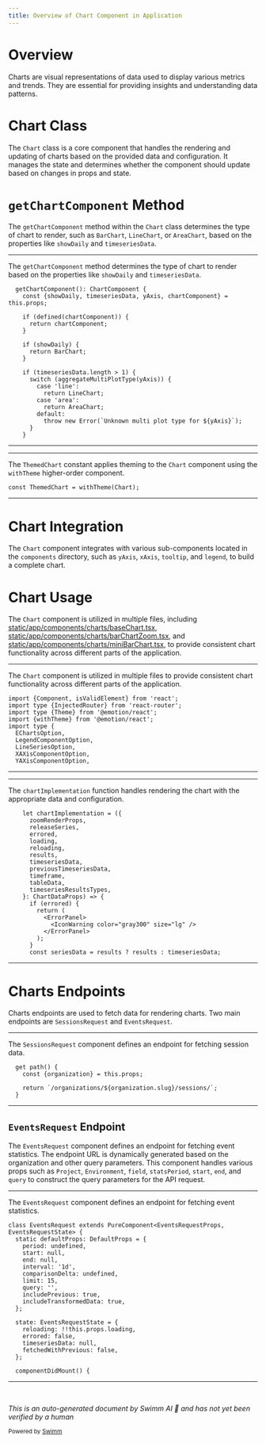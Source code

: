```yaml
---
title: Overview of Chart Component in Application
---
```

# Overview

Charts are visual representations of data used to display various metrics and trends. They are essential for providing insights and understanding data patterns.

# Chart Class

The <SwmToken path="static/app/components/charts/eventsChart.tsx" pos="344:8:8" line-data="const ThemedChart = withTheme(Chart);">`Chart`</SwmToken> class is a core component that handles the rendering and updating of charts based on the provided data and configuration. It manages the state and determines whether the component should update based on changes in props and state.

# <SwmToken path="static/app/components/charts/eventsChart.tsx" pos="139:1:1" line-data="  getChartComponent(): ChartComponent {">`getChartComponent`</SwmToken> Method

The <SwmToken path="static/app/components/charts/eventsChart.tsx" pos="139:1:1" line-data="  getChartComponent(): ChartComponent {">`getChartComponent`</SwmToken> method within the <SwmToken path="static/app/components/charts/eventsChart.tsx" pos="344:8:8" line-data="const ThemedChart = withTheme(Chart);">`Chart`</SwmToken> class determines the type of chart to render, such as <SwmToken path="static/app/components/charts/eventsChart.tsx" pos="147:3:3" line-data="      return BarChart;">`BarChart`</SwmToken>, <SwmToken path="static/app/components/charts/eventsChart.tsx" pos="153:3:3" line-data="          return LineChart;">`LineChart`</SwmToken>, or <SwmToken path="static/app/components/charts/eventsChart.tsx" pos="155:3:3" line-data="          return AreaChart;">`AreaChart`</SwmToken>, based on the properties like <SwmToken path="static/app/components/charts/eventsChart.tsx" pos="140:4:4" line-data="    const {showDaily, timeseriesData, yAxis, chartComponent} = this.props;">`showDaily`</SwmToken> and <SwmToken path="static/app/components/charts/eventsChart.tsx" pos="140:7:7" line-data="    const {showDaily, timeseriesData, yAxis, chartComponent} = this.props;">`timeseriesData`</SwmToken>.

<SwmSnippet path="/static/app/components/charts/eventsChart.tsx" line="139">

---

The <SwmToken path="static/app/components/charts/eventsChart.tsx" pos="139:1:1" line-data="  getChartComponent(): ChartComponent {">`getChartComponent`</SwmToken> method determines the type of chart to render based on the properties like <SwmToken path="static/app/components/charts/eventsChart.tsx" pos="140:4:4" line-data="    const {showDaily, timeseriesData, yAxis, chartComponent} = this.props;">`showDaily`</SwmToken> and <SwmToken path="static/app/components/charts/eventsChart.tsx" pos="140:7:7" line-data="    const {showDaily, timeseriesData, yAxis, chartComponent} = this.props;">`timeseriesData`</SwmToken>.

```tsx
  getChartComponent(): ChartComponent {
    const {showDaily, timeseriesData, yAxis, chartComponent} = this.props;

    if (defined(chartComponent)) {
      return chartComponent;
    }

    if (showDaily) {
      return BarChart;
    }

    if (timeseriesData.length > 1) {
      switch (aggregateMultiPlotType(yAxis)) {
        case 'line':
          return LineChart;
        case 'area':
          return AreaChart;
        default:
          throw new Error(`Unknown multi plot type for ${yAxis}`);
      }
    }
```

---

</SwmSnippet>

<SwmSnippet path="/static/app/components/charts/eventsChart.tsx" line="344">

---

The <SwmToken path="static/app/components/charts/eventsChart.tsx" pos="344:2:2" line-data="const ThemedChart = withTheme(Chart);">`ThemedChart`</SwmToken> constant applies theming to the <SwmToken path="static/app/components/charts/eventsChart.tsx" pos="344:8:8" line-data="const ThemedChart = withTheme(Chart);">`Chart`</SwmToken> component using the <SwmToken path="static/app/components/charts/eventsChart.tsx" pos="344:6:6" line-data="const ThemedChart = withTheme(Chart);">`withTheme`</SwmToken> higher-order component.

```tsx
const ThemedChart = withTheme(Chart);
```

---

</SwmSnippet>

# Chart Integration

The <SwmToken path="static/app/components/charts/eventsChart.tsx" pos="344:8:8" line-data="const ThemedChart = withTheme(Chart);">`Chart`</SwmToken> component integrates with various sub-components located in the <SwmToken path="static/app/components/charts/eventsChart.tsx" pos="16:13:13" line-data="import type {AreaChartProps} from &#39;sentry/components/charts/areaChart&#39;;">`components`</SwmToken> directory, such as <SwmToken path="static/app/components/charts/eventsChart.tsx" pos="140:10:10" line-data="    const {showDaily, timeseriesData, yAxis, chartComponent} = this.props;">`yAxis`</SwmToken>, <SwmToken path="static/app/components/charts/eventsChart.tsx" pos="71:10:10" line-data="  chartOptions?: Omit&lt;EChartsOption, &#39;xAxis&#39; | &#39;yAxis&#39;&gt; &amp; {">`xAxis`</SwmToken>, <SwmToken path="static/app/components/charts/eventsChart.tsx" pos="285:1:1" line-data="      tooltip: {">`tooltip`</SwmToken>, and <SwmToken path="static/app/components/charts/eventsChart.tsx" pos="242:3:3" line-data="    const legend = showLegend">`legend`</SwmToken>, to build a complete chart.

# Chart Usage

The <SwmToken path="static/app/components/charts/eventsChart.tsx" pos="344:8:8" line-data="const ThemedChart = withTheme(Chart);">`Chart`</SwmToken> component is utilized in multiple files, including <SwmPath>[static/app/components/charts/baseChart.tsx](static/app/components/charts/baseChart.tsx)</SwmPath>, <SwmPath>[static/app/components/charts/barChartZoom.tsx](static/app/components/charts/barChartZoom.tsx)</SwmPath>, and <SwmPath>[static/app/components/charts/miniBarChart.tsx](static/app/components/charts/miniBarChart.tsx)</SwmPath>, to provide consistent chart functionality across different parts of the application.

<SwmSnippet path="/static/app/components/charts/eventsChart.tsx" line="1">

---

The <SwmToken path="static/app/components/charts/eventsChart.tsx" pos="344:8:8" line-data="const ThemedChart = withTheme(Chart);">`Chart`</SwmToken> component is utilized in multiple files to provide consistent chart functionality across different parts of the application.

```tsx
import {Component, isValidElement} from 'react';
import type {InjectedRouter} from 'react-router';
import type {Theme} from '@emotion/react';
import {withTheme} from '@emotion/react';
import type {
  EChartsOption,
  LegendComponentOption,
  LineSeriesOption,
  XAXisComponentOption,
  YAXisComponentOption,
```

---

</SwmSnippet>

<SwmSnippet path="/static/app/components/charts/eventsChart.tsx" line="560">

---

The <SwmToken path="static/app/components/charts/eventsChart.tsx" pos="560:3:3" line-data="    let chartImplementation = ({">`chartImplementation`</SwmToken> function handles rendering the chart with the appropriate data and configuration.

```tsx
    let chartImplementation = ({
      zoomRenderProps,
      releaseSeries,
      errored,
      loading,
      reloading,
      results,
      timeseriesData,
      previousTimeseriesData,
      timeframe,
      tableData,
      timeseriesResultsTypes,
    }: ChartDataProps) => {
      if (errored) {
        return (
          <ErrorPanel>
            <IconWarning color="gray300" size="lg" />
          </ErrorPanel>
        );
      }
      const seriesData = results ? results : timeseriesData;
```

---

</SwmSnippet>

# Charts Endpoints

Charts endpoints are used to fetch data for rendering charts. Two main endpoints are <SwmToken path="static/app/components/charts/sessionsRequest.tsx" pos="49:2:2" line-data="class SessionsRequest extends Component&lt;Props, State&gt; {">`SessionsRequest`</SwmToken> and <SwmToken path="static/app/components/charts/eventsRequest.tsx" pos="267:2:2" line-data="class EventsRequest extends PureComponent&lt;EventsRequestProps, EventsRequestState&gt; {">`EventsRequest`</SwmToken>.

<SwmSnippet path="/static/app/components/charts/sessionsRequest.tsx" line="68">

---

The <SwmToken path="static/app/components/charts/sessionsRequest.tsx" pos="49:2:2" line-data="class SessionsRequest extends Component&lt;Props, State&gt; {">`SessionsRequest`</SwmToken> component defines an endpoint for fetching session data.

```tsx
  get path() {
    const {organization} = this.props;

    return `/organizations/${organization.slug}/sessions/`;
  }
```

---

</SwmSnippet>

## <SwmToken path="static/app/components/charts/eventsRequest.tsx" pos="267:2:2" line-data="class EventsRequest extends PureComponent&lt;EventsRequestProps, EventsRequestState&gt; {">`EventsRequest`</SwmToken> Endpoint

The <SwmToken path="static/app/components/charts/eventsRequest.tsx" pos="267:2:2" line-data="class EventsRequest extends PureComponent&lt;EventsRequestProps, EventsRequestState&gt; {">`EventsRequest`</SwmToken> component defines an endpoint for fetching event statistics. The endpoint URL is dynamically generated based on the organization and other query parameters. This component handles various props such as <SwmToken path="static/app/components/charts/eventsChart.tsx" pos="358:3:3" line-data="   * Project ids">`Project`</SwmToken>, <SwmToken path="static/app/components/charts/eventsChart.tsx" pos="353:3:3" line-data="   * Environment condition.">`Environment`</SwmToken>, <SwmToken path="static/app/components/charts/eventsChart.tsx" pos="408:1:1" line-data="  field?: string[];">`field`</SwmToken>, <SwmToken path="static/app/components/charts/sessionsRequest.tsx" pos="40:1:1" line-data="  statsPeriod?: string | null;">`statsPeriod`</SwmToken>, <SwmToken path="static/app/components/charts/eventsRequest.tsx" pos="270:1:1" line-data="    start: null,">`start`</SwmToken>, <SwmToken path="static/app/components/charts/eventsRequest.tsx" pos="271:1:1" line-data="    end: null,">`end`</SwmToken>, and <SwmToken path="static/app/components/charts/eventsRequest.tsx" pos="275:1:1" line-data="    query: &#39;&#39;,">`query`</SwmToken> to construct the query parameters for the API request.

<SwmSnippet path="/static/app/components/charts/eventsRequest.tsx" line="267">

---

The <SwmToken path="static/app/components/charts/eventsRequest.tsx" pos="267:2:2" line-data="class EventsRequest extends PureComponent&lt;EventsRequestProps, EventsRequestState&gt; {">`EventsRequest`</SwmToken> component defines an endpoint for fetching event statistics.

```tsx
class EventsRequest extends PureComponent<EventsRequestProps, EventsRequestState> {
  static defaultProps: DefaultProps = {
    period: undefined,
    start: null,
    end: null,
    interval: '1d',
    comparisonDelta: undefined,
    limit: 15,
    query: '',
    includePrevious: true,
    includeTransformedData: true,
  };

  state: EventsRequestState = {
    reloading: !!this.props.loading,
    errored: false,
    timeseriesData: null,
    fetchedWithPrevious: false,
  };

  componentDidMount() {
```

---

</SwmSnippet>

&nbsp;

*This is an auto-generated document by Swimm AI 🌊 and has not yet been verified by a human*

<SwmMeta version="3.0.0" repo-id="Z2l0aHViJTNBJTNBc2VudHJ5LWRlbW8tMSUzQSUzQVN3aW1tLURlbW8=" repo-name="sentry-demo-1" doc-type="overview"><sup>Powered by [Swimm](/)</sup></SwmMeta>

